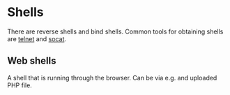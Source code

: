 # Shells

There are reverse shells and bind shells. Common tools for obtaining shells are
[telnet](../network/telnet) and [socat](../network/socat).

## Web shells

A shell that is running through the browser. Can be via e.g. and uploaded PHP
file.
